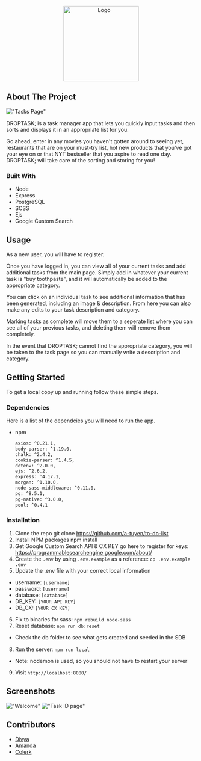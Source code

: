 <!-- PROJECT LOGO -->
<p align=center>
    <img src=https://raw.githubusercontent.com/a-tuyen/to-do-list/master/documents/DROPTASK%3B.png alt=Logo width=200>



<!-- ABOUT THE PROJECT -->
## About The Project

!["Tasks Page"](https://raw.githubusercontent.com/a-tuyen/to-do-list/master/documents/mainpage.png)

DROPTASK; is a task manager app that lets you quickly input tasks and then sorts and displays it in an appropriate list for you.

Go ahead, enter in any movies you haven't gotten around to seeing yet, restaurants that are on your must-try list, hot new products that you've got your eye on or that NYT bestseller that you aspire to read one day. DROPTASK; will take care of the sorting and storing for you! 


### Built With

* Node
* Express
* PostgreSQL
* SCSS
* Ejs
* Google Custom Search

<!-- USAGE EXAMPLES -->
## Usage

As a new user, you will have to register.

Once you have logged in, you can view all of your current tasks and add additional tasks from the main page. Simply add in whatever your current task is "buy toothpaste", and it will automatically be added to the appropriate category.

You can click on an individual task to see additional information that has been generated, including an image & description. From here you can also make any edits to your task description and category.

Marking tasks as complete will move them to a seperate list where you can see all of your previous tasks, and deleting them will remove them completely.

In the event that DROPTASK; cannot find the appropriate category, you will be taken to the task page so you can manually write a description and category.



<!-- GETTING STARTED -->
## Getting Started

To get a local copy up and running follow these simple steps.

### Dependencies

Here is a list of the dependcies you will need to run the app.

* npm
  ```sh
  axios: ^0.21.1,
  body-parser: ^1.19.0,
  chalk: ^2.4.2,
  cookie-parser: ^1.4.5,
  dotenv: ^2.0.0,
  ejs: ^2.6.2,
  express: ^4.17.1,
  morgan: ^1.10.0,
  node-sass-middleware: ^0.11.0,
  pg: ^8.5.1,
  pg-native: ^3.0.0,
  pool: ^0.4.1
  ```

### Installation

1. Clone the repo
  git clone https://github.com/a-tuyen/to-do-list
2. Install NPM packages
  npm install
3. Get Google Custom Search API & CX KEY
  go here to register for keys: https://programmablesearchengine.google.com/about/
4. Create the `.env` by using `.env.example` as a reference: `cp .env.example .env`
5. Update the .env file with your correct local information 
  - username: `[username]` 
  - password: `[username]` 
  - database: `[database]`
  - DB_KEY: `[YOUR API KEY]`
  - DB_CX: `[YOUR CX KEY]`
6. Fix to binaries for sass: `npm rebuild node-sass`
7. Reset database: `npm run db:reset`
  - Check the db folder to see what gets created and seeded in the SDB
8. Run the server: `npm run local`
  - Note: nodemon is used, so you should not have to restart your server
9. Visit `http://localhost:8080/`



## Screenshots

!["Welcome"](https://raw.githubusercontent.com/a-tuyen/to-do-list/master/documents/welcome.png)
!["Task ID page"](https://raw.githubusercontent.com/a-tuyen/to-do-list/master/documents/idpage.png)


<!-- CONTRIBUTING -->
## Contributors
- [Divya](https://github.com/DivyaJagadish)
- [Amanda](https://github.com/a-tuyen)
- [Colerk](https://github.com/Colerk)

